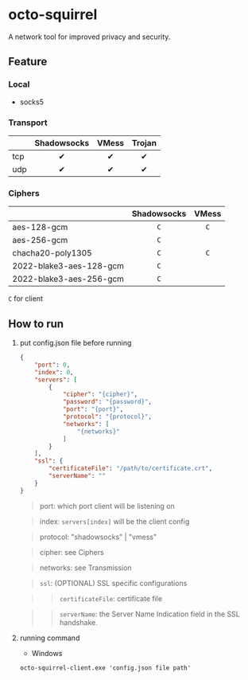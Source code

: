 # octo-squirrel

A network tool for improved privacy and security.

## Feature
### Local
- socks5

### Transport
|               | Shadowsocks | VMess | Trojan |
|:--------------|:-----------:|:-----:|:------:|
| tcp           |      ✔      |   ✔   |   ✔    |
| udp           |      ✔      |   ✔   |   ✔    |

### Ciphers
|                         | Shadowsocks |  VMess  |
|:------------------------|:-----------:|:-------:|
| aes-128-gcm             |     `C`     |   `C`   |
| aes-256-gcm             |     `C`     |         |
| chacha20-poly1305       |     `C`     |   `C`   |
| 2022-blake3-aes-128-gcm |     `C`     |         |
| 2022-blake3-aes-256-gcm |     `C`     |         |

`C` for client

## How to run
1. put config.json file before running

    ```json
    {
        "port": 0,
        "index": 0,
        "servers": [
            {
                "cipher": "{cipher}",
                "password": "{password}",
                "port": "{port}",
                "protocol": "{protocol}",
                "networks": [
                    "{networks}"
                ]
            }
        ],
        "ssl": {
            "certificateFile": "/path/to/certificate.crt",
            "serverName": ""
        }
    }
    ```

    > port: which port client will be listening on

    > index: `servers[index]` will be the client config

    > protocol: "shadowsocks" | "vmess"

    > cipher: see Ciphers

    > networks: see Transmission

    > `ssl`: (OPTIONAL) SSL specific configurations

    > > `certificateFile`: certificate file

    > > `serverName`: the Server Name Indication field in the SSL handshake.

2. running command

    * Windows

    ```cmd
    octo-squirrel-client.exe 'config.json file path'
    ```
